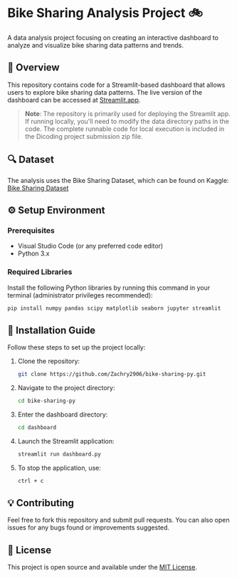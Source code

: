 # Bike Sharing Analysis Project 🚲

A data analysis project focusing on creating an interactive dashboard to analyze and visualize bike sharing data patterns and trends.

## 📌 Overview

This repository contains code for a Streamlit-based dashboard that allows users to explore bike sharing data patterns. The live version of the dashboard can be accessed at [Streamlit.app](https://vigia2906.streamlit.app/).

> **Note**: The repository is primarily used for deploying the Streamlit app. If running locally, you'll need to modify the data directory paths in the code. The complete runnable code for local execution is included in the Dicoding project submission zip file.

## 🔍 Dataset

The analysis uses the Bike Sharing Dataset, which can be found on Kaggle:
[Bike Sharing Dataset](https://www.kaggle.com/datasets/lakshmi25npathi/bike-sharing-dataset)

## ⚙️ Setup Environment

### Prerequisites
- Visual Studio Code (or any preferred code editor)
- Python 3.x

### Required Libraries
Install the following Python libraries by running this command in your terminal (administrator privileges recommended):

```bash
pip install numpy pandas scipy matplotlib seaborn jupyter streamlit
```

## 🚀 Installation Guide

Follow these steps to set up the project locally:

1. Clone the repository:
   ```bash
   git clone https://github.com/Zachry2906/bike-sharing-py.git
   ```

2. Navigate to the project directory:
   ```bash
   cd bike-sharing-py
   ```

3. Enter the dashboard directory:
   ```bash
   cd dashboard
   ```

4. Launch the Streamlit application:
   ```bash
   streamlit run dashboard.py
   ```

5. To stop the application, use:
   ```bash
   ctrl + c
   ```

## 💡 Contributing

Feel free to fork this repository and submit pull requests. You can also open issues for any bugs found or improvements suggested.

## 📝 License

This project is open source and available under the [MIT License](LICENSE).
